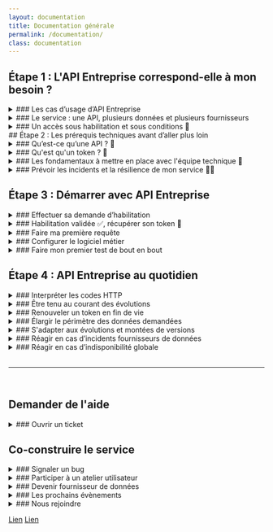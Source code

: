 ```yaml
---
layout: documentation
title: Documentation générale
permalink: /documentation/
class: documentation
---
```

## Étape 1 : L'API Entreprise correspond-elle à mon besoin ?

<details class="fold">
<summary>
### Les cas d’usage d’API Entreprise
</summary>

API Entreprise répond à deux grands types d’usages :

<details class="fold">
<summary>
###### Le pré-remplissage d'un formulaire à destination du public
</summary>

Vous pouvez mettre en place une aide à la saisie pour vos usagers, avec les endpoints `entreprises`, `etablissements` et `associations`. L’usager renseigne son numéro de SIRET, ou toute autre valeur discriminante ; le formulaire est alors pré-rempli des champs disponibles par votre API.

{:.tpl-notification}
La création d’un formulaire pré-rempli est faite pour assister l’usager, celui-ci doit toujours pouvoir amender, rectifier ces mêmes informations sans difficultés.

> L'AIFE a mis en place une démarche dématérialisée pour permettre aux entreprises d’obtenir leur [document Unique de Marché Européen](https://dume.chorus-pro.gouv.fr/). Elle utilise l'API Entreprise pour pré-remplir les formulaires de ses utilisateurs 

⚠️ **Le pré-remplissage est possible uniquement pour des APIs distribuant des informations publiques.**
Par exemple, [l’endpoint `entreprise`](../catalogue/#entreprises) qui regroupe des données ouvertes et fermées, ne peut être utilisé pour le pré-remplissage, que **si et seulement si** les entreprises non-diffusibles (dont les données sont confidentielles) ne sont pas appelées.

ℹ️ **Quel avantage à passer par API Entreprise si les données sont libres ?** API Entreprise vous simplifie l'implémentation de cette aide à la saisie, en vous donnant accès à une information structurée, facilement intégrable dans votre produit.

</details>

<details class="fold">
<summary>
###### L’obtention d’une donnée en back office par un agent habilité
</summary>

L'API entreprise sert aux agents habilités à récupérer automatiquement des informations, elle donne accès : 

* soit à des justificatifs, certificats, bilans, ... papiers numérisés ou document PDF ;
* soit à la donnée brute, décrite par un champ JSON, qui permet une automatisation plus performante encore ;
* soit les deux.

</details>

<center>
<a class="tpl-button tpl-button--primary" href="../cas_usage/">Découvrir tous les cas d'usage</a>
</center>

</details>

<details class="fold">
<summary>
### Le service : une API, plusieurs données et plusieurs fournisseurs
</summary>
#### Les qualités du service

**API Entreprise démarche les administrations et fait les différentes demandes d’accès auprès des multiples fournisseurs.** Si votre demande d'habilitation est validée, vous avez une seule clé d’accès sécurisée. De plus, API Entreprise agrège et vous restitue les connaissances techniques et métiers de chaque API.

{:.tpl-notification}
Sans API Entreprise, vous êtes obligé de demander toutes les APIs nécessaires à votre service, auprès des différentes administrations. Cette recherche n'est pas toujours fructueuse car les organisations n'ont pas toutes un site ou un contact public pour leurs APIs. Par ailleurs, vous devez ensuite comprendre plusieurs systèmes techniques, générer plusieurs mots de passe, collaborer avec plusieurs contacts techniques et métiers.

#### La liste exhaustive des données

##### Informations générales <a id="infos_generales"></a>

{:.tpl-table}
| Données                                              |        Producteur        |                 Endpoint                  |        Type         |    Ouverture    |
| ----------------------------------------------------- |:------------------------:|:-----------------------------------------:|:-------------------:|:---------------:|
| [Données de référence d'une entreprise](../catalogue/#entreprises){:target="_blank"}                  |    INSEE & Infogreffe    |            `entreprises`            |    données JSON     |    publiques    |
| [Données de référence d'un établissement](../catalogue/#etablissements){:target="_blank"}                |          INSEE           |          `etablissements`           |    données JSON     |    publiques    |
| [Extrait  RCS](../catalogue/#extrait_rcs_infogreffe){:target="_blank"}                                           |        Infogreffe        |         `extraits_rcs_infogreffe`         |    données JSON     |    publiques    |
| [Informations déclaratives d'une association](../catalogue/#associations){:target="_blank"}                 | Ministère de l'Intérieur |              `associations`               |    données JSON     |    publiques    |
| [Divers documents d'une association](../catalogue/#documents_associations){:target="_blank"}                     | Ministère de l'Intérieur |         `documents_associations`          |     PDF (image)     |    publiques    |
| [Actes](../catalogue/#actes_inpi){:target="_blank"}                     | INPI |         `actes_inpi`          |       Archive ZIP (PDF et XML)   |    publiques    |

##### Informations financières <a id="infos_financieres"></a>

{:.tpl-table}
| Données                                              |        Producteur        |                 Endpoint                  |        Type         |    Ouverture    |
| ----------------------------------------------------- |:------------------------:|:-----------------------------------------:|:-------------------:|:---------------:|
| [Chiffre d'affaires](../catalogue/#exercices){:target="_blank"}                                     |          DGFIP           |                `exercices`                |    données JSON     | confidentielles |
| [Bilans annuels](../catalogue/#bilans_inpi){:target="_blank"}                                      |     INPI     |         `bilans_inpi`          |    données JSON     | publiques et confidentielles |
| [3 derniers bilans annuels](../catalogue/#bilans_entreprises_bdf){:target="_blank"}                                      |     Banque de France     |         `bilans_entreprises_bdf`          |    données JSON     | confidentielles |
| [Déclarations de résultats](../catalogue/#liasses_fiscales_dgfip){:target="_blank"}       |          DGFIP           |         `liasses_fiscales_dgfip`          |    données JSON     | confidentielles |

##### Attestations sociales et fiscales <a id="attestations_sociales_fiscales"></a>

{:.tpl-table}
| Données                                              |        Producteur        |                 Endpoint                  |        Type         |    Ouverture    |
| ----------------------------------------------------- |:------------------------:|:-----------------------------------------:|:-------------------:|:---------------:|
| [Attestation fiscale](../catalogue/#liasses_fiscales_dgfip){:target="_blank"}                                    |          DGFIP           |       `attestations_fiscales_dgfip`       |     PDF (texte)     | confidentielles |
| [Attestation de vigilance](../catalogue/#attestations_sociales_acoss){:target="_blank"}                               |          ACOSS           |       `attestations_sociales_acoss`       |     PDF (texte)     | confidentielles |
| [Conformité emploi des travailleurs handicapés](../catalogue/#attestations_agefiph){:target="_blank"}  |         AGEFIPH          |          `attestations_agefiph`           |    données JSON     | confidentielles |
| [Cotisation de sécurité sociale agricole](../catalogue/#cotisations_msa){:target="_blank"}                |           MSA            |             `cotisations_msa`             |    données JSON     | confidentielles |
| [Cotisations retraite bâtiment](../catalogue/#cotisation_retraite_probtp){:target="_blank"}                       |          PROBTP          | `attestations_cotisation_retraite_probtp` |    données JSON     |    publiques    |
| [Carte professionnelle travaux publics](../catalogue/#cartes_professionnelles_fntp){:target="_blank"}         |          FNTP           |            `cartes_professionnelles_ftp`            |         PDF         |    publiques    |
| [Cotisations congés payés & chômage intempéries](../catalogue/#certificats_cnetp){:target="_blank"}         |          CNETP           |            `certificats_cnetp`            |         PDF         |    publiques    |

##### Certifications professionnelles <a id="certificats_pro"></a>

{:.tpl-table}
| Données                                              |        Producteur        |                 Endpoint                  |        Type         |    Ouverture    |
| ----------------------------------------------------- |:------------------------:|:-----------------------------------------:|:-------------------:|:---------------:|
| [Certification RGE](../catalogue/#certificats_rge_ademe){:target="_blank"}                                      |          ADEME           |          `certificats_rge_ademe`          | données JSON et PDF |    publiques    |
| [Certification de qualification bâtiment](../catalogue/#certificats_qualibat){:target="_blank"}                  |          OPQIBI          |           `certificats_qualibat`            |    données JSON     |    publiques    |
| [Certification de qualification d'ingénierie](../catalogue/#certificats_opqibi){:target="_blank"}                  |          OPQIBI          |           `certificats_opqibi`            |    données JSON     |    publiques    |

##### Propriété intellectuelle <a id="propriete_intellectuelle"></a>

{:.tpl-table}
| Données                                              |        Producteur        |                 Endpoint                  |        Type         |    Ouverture    |
| ----------------------------------------------------- |:------------------------:|:-----------------------------------------:|:-------------------:|:---------------:|
| [Brevets, modèles et marques déposés](../catalogue/#extraits_courts_inpi){:target="_blank"}                   |           INPI           |          `extraits_courts_inpi`           |    données JSON     |    publiques    |

<br>

#### Une documentation technique et métier par endpoint

Toutes les données de la liste précédente sont détaillées dans le [catalogue de données](../catalogue/).

|-------------------|:---------------:|
| Dans ce catalogue, une barre de recherche est à votre disposition pour filtrer les données :              |        ![](../assets/images/documentation/interface-barre de recherche.png)       |
|    |        |
| Chaque endpoint est présenté de façon synthétique :         |       ![](../assets/images/documentation/interface-endpoint-presentation.png)      |
|    |        |
| Des informations complémentaires, dont le détail précis des champs délivrés par l’API sont disponibles en cliquant sur le bouton “documentation” :         |       ![](../assets/images/documentation/interface-onglet-documentation.png)     |

<center>
<a class="tpl-button tpl-button--primary" href="../catalogue/">Parcourir le catalogue des données</a>
</center>

#### Nos engagements

Utiliser le service API Entreprise, c'est aussi bénéficier des engagements de la Direction du Numérique : 

* **L’engagement de disponibilité est de 99,5 %.**
  La disponibilité des données est consultable en temps réel pour chaque endpoint dans le catalogue des donnée. Une historisation est aussi publiée, ainsi que les rapports d’incidents et les perspectives de résolution. Par ailleurs, les informations sur votre consommation sont disponibles dans votre tableau de bord.

  {:.tpl-notification}
  Toutefois, ce service agrégeant de nombreux fournisseurs de données et étant donc dépendant de leurs disponibilités, API Entreprise ne porte donc aucune responsabilité s’agissant de la qualité ou du contenu intrinsèque des données. Par ailleurs, le service ne modifie pas les données à l’exception d’une standardisation contextuelle limitée (minuscule vers majuscule, format de date, nombre d’espaces).
* **L’utilisation d’API Entreprise est gratuite.**
  Les coûts d’investissements et de fonctionnement sont pris en charge par la DINUM. En revanche, les coûts de raccordement à API Entreprise vous incombent.
* **API Entreprise propose une assistance technique et fonctionnelle** permettant aux utilisateurs de définir et de mettre en œuvre au mieux leur projet.
* **API Entreprise respecte le cadre légal.**
  Le service s'engage à respecter en totalité les conditions de protection des données et les règles de confidentialité.

</details>

<details class="fold">
<summary>
### Un accès sous habilitation et sous conditions 🔐 
</summary>

#### Une habilitation instruite par la DINUM

Tout accès à l'API Entreprise se fait sous réserve d'en [avoir obtenu l’habilitation](#effectuer-ma-demande-dhabilitation/anticiper-votre-demande).

L'API entreprise est **réservée aux acteurs publics investis d’une mission de service public** : les administrations, leurs opérateurs et les collectivités, les acteurs de santé, etc.
Leurs prestataires privés peuvent être destinataires des informations techniques permettant l'usage de l'API mais en aucun cas des données elles-même.

#### S'engager à ne pas diffuser les données reçues

Premièrement, avant toute transmission de données, l’usager doit être informé, et en cas d’exposition des données, son consentement doit être explicite.

###### Dans le cas d’un pré-remplissage à destination du public

Une partie des données des endpoints `entreprise`, `etablissement` et `associations`, les données publiques, peuvent servir au pré-remplissage de formulaires publics. Même si ces données ne sont pas confidentielles, le fournisseur de service s’engage à ne pas commercialiser les données reçues au travers d'API Entreprise et à ne pas les communiquer à des tiers en dehors des cas prévus par la loi.

###### Dans le cas d’une utilisation par un agent habilité en back office

La plupart des données disponibles sur API Entreprise sont protégées par des secrets. Vous assurez donc la protection de ces données et le respect des règles de confidentialité.

Entre autres, le service ne doit pas permettre à quiconque n’ayant pas un niveau d’authentification suffisant, d’accéder à des données. Leur accès est restreint aux seuls agents dûment habilités, dont les requêtes sont tracées pour une durée de 36 mois.

#### Avoir un équipement technique minimal

Vous êtes techniquement en mesure de pouvoir démarrer avec API Entreprise si :

* vous travaillez ou vous vous apprêtez à travailler avec un éditeur de logiciel.
  Celui-ci doit être en mesure d’intégrer API Entreprise.
* ou bien vous avez une direction des systèmes d’information (DSI) qui peut intégrer des APIs.

Pour comprendre en détail les éléments techniques nécessaires consulter la rubrique [Les fondamentaux à mettre en place avec l'équipe technique](../documentation/#les-fondamentaux--mettre-en-place-avec-lquipe-technique-).

</details>
## Étape 2 : Les prérequis techniques avant d’aller plus loin

<details class="fold">
<summary>
### Qu’est-ce qu’une API ? 🤖
</summary>

Une API permet d’agir sur des ressources contenues dans un autre système d’informations, sans soi-même avoir la main sur ce système d’information.

Dans le cas d'API Entreprise, les ressources sont des informations sur les entreprises et les associations, et l’action est une consultation.

![](../assets/images/documentation/schema-fonctionnement-api-entreprise.png)

#### Comment se déroule un appel à l’API ?

Voici, décrit en quelques étapes, la façon dont vous ou votre équipe technique, allez faire votre requête à l’API Entreprise pour accéder aux données :

**Étape 1** : Je suis préalablement habilité, et j’ai donc accès à différentes données, regroupées par endpoint.

**Étape 2** : Je construis mon URL d’appel avec l'endpoint qui m'intéresse.

<details class="fold">
<summary>###### Les éléments de l'appel, expliqués pas à pas.
</summary>

{:.tpl-table}
| Éléments composant la requête                                            |        Exemples                                             |
|:----------------------------------------------------------:|:-----------------------------------------:|
|**Domaine** <br>(ou préfixe) <br>qui conduit à l'API de façon sécurisée|`http://entreprise.api.fouv.fr`|
|**Numéro de la version** <br>(par défaut désormais en V2)|`/v2`|
|**Nom de la donnée recherchée** <br>(ou *endpoint*)|`/attestation_fiscale_dgfip`|
|**Identité de l'établissement concerné** <br>(souvent SIREN ou SIRET)|`/SIRENouSIRETdeL'Etablissement`|
|**Votre jeton d'accès**|`?token=JetonD'Habilitation`|
|**Des paramètres de traçabilité**|`&context=CadreDeLaRequête`<br> `&recipientBénéficiareDeL'Appel=`<br> `&object=RaisonDeL'AppelOuIdentifiant`<br> `?user_id=IdentifiantDeL'UtilisateurPhysique`<br> et autres selon les endpoints ...|

**Tous ces éléments mis bout à bout constituent une requête HTTP qui appelle l'API :** 

```
https://entreprise.api.gouv.fr/v2/attestation_fiscales_dgfip/SirenDeL’Entreprise?token=JetonD’Habilitation&user_id=IdentifiantDeL’UtilisateurPhysique&context=CadreDeLaRequête&recipient=BénéficaireDeL’Appel&object=RaisonDeL’AppelOuIdentifiant
```

</details>

**Étape 3** : Je passe mon appel.

* À des fins de tests, au travers de mon navigateur :

  Pour passer votre appel, vous pourriez écrire l’URL dans votre navigateur. La page chargée vous renverrait les données demandées.
  C’est ce que nous vous proposons de faire ici **par le biais d’un test uniquement**.
  ⚠️ En effet, il y a des précautions à prendre : Par défaut, l’historique de votre navigateur enregistre des informations confidentielles dont votre jeton d’accès. Or comme vous avez pu le lire dans la rubrique précédente [Un accès sous habilitation et sous conditions](../documentation/#un-accs-sous-habilitation-et-sous-conditions-), la grande majorité des données accessibles par API Entreprise sont protégées par des secrets, vous êtes donc tenus de vous assurer qu’elles ne soient pas diffusées.
* En production, par le biais d’un logiciel métier :

  Pour veiller à la protection des données, l’ensemble des appels que vous allez réaliser en production seront passés par l’intermédiaire d’un logiciel métier.

**Étape 4** : Je reçois une réponse comportant les données. La réponse est au format JSON, nous détaillons sa structure dans la prochaine partie.

#### Comment s'interprète la réponse de l’API ?

##### Structure d’une réponse JSON

Pour chaque appel effectué vous allez recevoir une réponse au format JSON. Ce langage informatique présente l’avantage d’être lisible par un non expert ; tout en étant compréhensible par une machine.

Une réponse JSON est composée de paires `“champ”` / `“valeur”` :

* Le `“champ”`, ou `“nom”,` ou `“clé”`, décrit le type d’information, c’est un invariable.
* La `“valeur”` est une variable, c’est justement la donnée que vous recherchez.

##### Trois types de réponses

Cas n°1 : Le JSON vous renvoie un lien URL, permettant d’**accéder à un document PDF** :

```
{
  "url":"http://la-fameuse-url-permettant-d-acceder-au-document.pdf"
}
```

Cas n°2 : Le JSON vous renvoie un lien URL, permettant d’**accéder à une archive de plusieurs documents**, au format ZIP:

```
{
   "http://la-fameuse-url-permettant-d-acceder-a-l-archive-de-documents.zip"
}
```

Cas n°3 : Le JSON vous renvoie les **données structurées** :

Dans ce cas précis, les données étant toutes renvoyées au format JSON, les couples “champ” / “valeur” peuvent être regroupé dans différentes catégories.

```
{
  "eligible": true,
  "message": "00 Compte éligible pour attestation de cotisation"`
}
```

Pour une information détaillée par endpoint, reportez-vous au [catalogue de données](../catalogue/).

</details>

<details class="fold">
<summary>
### Qu'est qu'un token ? 🔑
</summary>

#### Le token, une clé unique et privée

Le token est **votre code secret** vous permettant d’accéder à API Entreprise.

Si votre demande d’habilitation est validée, il vous est délivré dans [votre espace personnel](https://dashboard.entreprise.api.gouv.fr/login).

**Cette clé est unique et privée** ; nous nous appuyons sur un standard ouvert et normalisé de l’industrie : le Json Web Token (aka JWT) ([RFC 7519](https://tools.ietf.org/html/rfc7519)). Ce jeton est autonome et permet de transmettre de façon sécurisée les informations d'authentifications nécessaires pour utiliser l'API. Ces jetons sont vérifiés et fiables car **signés numériquement avec une date d'expiration**.

#### Ne jamais divulguer mon token

⚠️ Votre token vous est propre, il ne faut pas le diffuser : c’est comme votre clé d’appartement, vous ne l’envoyez pas par la poste car il y a un risque que celle-ci soit interceptée par une personne mal intentionnée.

C’est pourquoi, vous ne devez **jamais copier-coller un token dans un moteur de recherche** ou dans un e-mail.L’usage de votre token se fait uniquement dans votre logiciel métier sécurisé utilisé pour réaliser vos appels.

#### Un token a une fin de vie

La durée de vie d’un token est limitée, sa date d’expiration est indiqué dans [votre espace personnel](https://dashboard.entreprise.api.gouv.fr/login).

Le token peut également être supprimé s’il a été diffusé par mégarde.
Le **renouvellement d’un token est très facile et rapide**. C’est pourquoi, si vous avez divulgué votre token par erreur, n’hésitez pas à écrire rapidement à [support@entreprise.api.gouv.fr](https://dashboard.entreprise.api.gouv.fr/login). Pour en savoir plus le renouvellement d’un token, consultez la rubrique [Renouveler un token en fin de vie](../documentation/#renouveler-un-token-en-fin-de-vie).

</details>

<details class="fold">
<summary>
### Les fondamentaux à mettre en place avec l'équipe technique 🧰
</summary>

Vous travaillez avec la DSI de votre administration ou avec un éditeur de logiciel, voici la liste des fondamentaux que votre équipe technique doit être en mesure de mettre en place pour un bon fonctionnement de l'API Entreprise : 

✅ Pouvoir prendre en charge la mise à jour des protocoles de sécurité HTTPS ;

✅ Anticiper la mise à jour du logiciel métier ;

✅ Avoir une version de langage suffisamment récente. API Entreprise ne fonctionne qu’avec Java 1.7 minimum (pour la gestion des certificats de +1024 bit) ;

✅ Avoir un dispositif d’alerte de type certificat SSL ;

✅ Avoir un firewall / White list IP ;

✅ Anticiper les coûts de maintenance qui s'ajouteront aux coûts de mise en place.

</details>

<details class="fold">
<summary>
### Prévoir les incidents et la résilience de mon service 🧑‍🚒
</summary>

Il se peut qu’un incident survienne chez un fournisseur de données. Votre logiciel doit vous permettre de fonctionner de manière dégradée :

* si vous effectuez une fonction de pré-remplissage et que le service est à l’arrêt, **prévoyez un fonctionnement sans pré-remplissage**.
* en cas d’utilisation de justificatifs, **prévoyez de permettre à vos usagers de pouvoir transmettre un document par eux-même**.

{: .tpl-notification}
Le Dîtes-le-nous-une-fois ne doit pas bloquer les usagers en cas d’incidents techniques : vos usagers préfèreront toujours vous redonner leurs informations plutôt que de ne pas pouvoir utiliser votre service.

</details>

## Étape 3 : Démarrer avec API Entreprise

<details class="fold">
<summary>
### Effectuer sa demande d’habilitation 
</summary>

La demande d'habilitation pour API Entreprise est relativement simple, et se compose de 3 étapes expliquées en détail ci-dessous : 

<details class="fold">
<summary>
###### Étape 0 : Anticiper sa demande 🔎
</summary>

Après avoir lu les étapes 1 et 2,[ L'API Entreprise correspond-elle à mon besoin ?](../documentation/#étape-1--lapi-entreprise-correspond-elle-à-mon-besoin-) et [Les prérequis techniques avant d'aller plus loin](../documentation/#étape-2--les-prérequis-techniques-avant-daller-plus-loin), vous êtes désormais prêts à faire une demande d'accès. 
Pour vous permettre d'anticiper, ci-dessous la liste des informations nécessaires : 

* **le numéro siret de votre administration**. Vous pouvez vous aider du site [entreprise.data.gouv.fr](https://entreprise.data.gouv.fr)  pour le retrouver.
* **les données que vous souhaitez obtenir**. Une sélection vous sera proposée parmi une liste de données décrites dans la section "données délivrées".

  Aidez-vous des [cas d'usage](../cas_usage/) décrits pour vous assurer de votre légitimité.
  L’ensemble des données disponibles sur API Entreprise est détaillé dans le [catalogue des données](../catalogue/). Vous pouvez filtrer les données par cas d’usage.

  Une demande d’accès ne peut pas couvrir plusieurs contextes métiers différents et doit être adaptée au public utilisateur final. Si vous avez plusieurs contextes métiers pour lesquels vous souhaitez demander un accès, il vous faudra formuler une demande par contexte.

  > Exemple de la Région Occitanie :
  >
  > Dans le cadre de son hub entreprises, 3 demandes différentes ont été faites :
  >
  > * Une demande pour faciliter le renseignement des données par l’usager en pré-remplissant des formulaires à partir d’un numéro de SIRET ;
  > * Une demande pour la pré-qualification des dossiers d’aides publiques avec l’accès à quelques données sensibles ;
  > * Une demande pour l’instruction de dossiers avec l’accès à un nombre important de données sensibles pour aider les agents instructeurs.
  >
  > La région s’est vue remettre un espace client avec 3 tokens d’accès aux permissions différentes.
* **le cadre administratif et légal** (texte ou délibération/décision) qui vous légitime à recevoir ces données. Il est possible de mettre un lien vers le texte de loi, ajouter des pièces jointes ou décrire votre contexte ;
* **les coordonnées du responsable du traitement** ;
  Le responsable du traitement des données est la personne physique ou morale qui, seul ou conjointement avec d’autres, détermine les finalités et les moyens du traitement des données à caractère personnel. Seule une personne appartenant à l'organisme demandeur peut être renseignée.
* l**es coordonnées de votre délégué·e à la protection des données** (DPD) ;
  Le DPD est la personne qui s'assure que l'organisation protège convenablement les données à caractère personnel, conformément à la législation en vigueur. C'est généralement une personne appartenant à l'organisme demandeur.

  Je n’ai pas de DPD, que faire ?

  Si vous n’avez pas de DPD, c’est que vous n’êtes probablement pas habilité à pouvoir utiliser API Entreprise. En effet, la nomination d’un DPD est obligatoire pour toute autorité publique ou tout organisme public, ainsi que pour toute entreprise effectuant un suivi régulier et systématique de données personnelles à grande échelle ou de données personnelles « sensibles ». Ce qui est au cour de l’usage d’API Entreprise.
* **les coordonnées du contact métier** ;
* l**es coordonnées du contact technique**. La personne ou l’équipe en charge du développement de l’interface logicielle qui va permettre l’interconnection effective avec API Entreprise.

L'ensemble des coordonnées renseignées seront strictement utilisées pour communiquer avec vous.

Vous devrez également **accepter nos conditions générales d’utilisation**, consultables ici.

</details>

<details class="fold">
<summary>
###### Étape 1 : Faire sa demande d'habilitation sur Data Pass 📝
</summary>

**Création du compte Data Pass**

\|-------------------|:---------------:|
| Toute demande d’accès à l’API Entreprise nécessite la création d’un compte sur la plateforme [datapass.api.gouv.fr](https://datapass.api.gouv.fr/api-entreprise).<br> **Avec un même compte vous pouvez réaliser plusieurs demandes**, et également accéder à API Particulier.<br>Une fois que vous avez inscrit votre adresse mail et un mot de passe, la plateforme Data Pass vous demande un code à 10 chiffres. Ce code vous est envoyé, sous quelques minutes, par l'équipe d'api.gouv.fr gérant la plateforme Data Pass, sur l'adresse que vous avez indiqué.<br>Ensuite, il vous est demandé le numéro de SIRET de votre organisation, celui-ci est indispensable pour toute création de compte.             |        ![](../assets/images/documentation/creation-compte-data-pass.png)       |

**Remplir le formulaire d’accès**

|-------------------|:---------------:|
|Remplissez [le formulaire de demande d’accès Data Pass](https://datapass.api.gouv.fr/api-entreprise) puis validez-le. Au cas où il vous manquerait une information, vous pourrez reprendre ultérieurement le formulaire qui reste à l’état de brouillon dans votre interface.             |        ![](../assets/images/documentation/interface-barre de recherche.png)       |
|En cas de besoin, vous pouvez inviter une personne à intervenir sur ce formulaire.|        ![](../assets/images/documentation/interface-barre de recherche.png)       |


<a class="tpl-button tpl-button--alternate" href="https://datapass.api.gouv.fr/api-entreprise">Se rendre sur Data Pass</a>

</details>

<details class="fold">
<summary>
###### Étape 2 : Suivre l'instruction du dossier par la DINUM ⚙️
</summary>

Une fois votre demande validée, nous instruisons alors votre dossier puis prenons une décision d’acceptation ou de refus de la demande d’accès. Le cas échéant nous vous demanderons des précisions supplémentaires.

Cette instruction peut prendre entre entre X à X jours selon l’affluence des demandes.

Une fois votre dossier validé, API Entreprise vous crée votre compte d’accès à votre espace client, le "tableau de bord". Un mail de confirmation vous est envoyé et vous fournit un lien pour le choix de votre mot de passe. Une fois votre mot de passe choisi, [connectez-vous](https://dashboard.entreprise.api.gouv.fr/login) à votre espace client.

</details>
</details>

<details class="fold">
<summary>
### Habilitation validée ✅, récupérer son token 🔐
</summary>

Pour récupérer vos tokens ou jetons d'accès, il faut vous rendre dans [votre espace client](https://dashboard.entreprise.api.gouv.fr/login) à l'onglet "Jetons" :

![](../assets/images/documentation/recuperer-son-token.png)

Tous vos jetons sont valables pour une durée de 18 mois.

</details>

<details class="fold">
<summary>
### Faire ma première requête
</summary>

#### Instruire les paramètres de traçabilité

API Entreprise vous permet d’accéder à des données protégées. C’est pourquoi, dans un **objectif de traçabilité**, nous vous demandons de renseigner dans chacune de vos requêtes, non seulement un jeton d’accès, mais aussi certaines informations qualifiant votre requête.

**Ces paramètres sont obligatoires**. Les appels ne comportant pas ces paramètres sont rejetés, et un code erreur vous est renvoyé. Aucun contrôle qualitatif de la donnée n'est effectué sur ces paramètres.

Pour chaque endpoint, nous précisons dans le [catalogue des données](../catalogue/) les paramètres obligatoires.

{:.tpl-table}
| Paramètres obligatoires                                            |      Informations à renseigner                                           |
|:----------------------------------------------------------:|-----------------------------------------|
|`&context=CadreDeLaRequête`|**Cadre de la requête** <br>Par exemple : aides publiques, marchés publics ou gestion d'un référentiel tiers utilisé pour tel type d'application*.*
|`&recipient=BénéficaireDeL'Appel`|**Bénéficiaire de l'appel** <br>(siret de l'administration destinatrice des données)
|`&object= RaisonDeL'AppelOuIdentifiant`|**La raison de l'appel** <br> ou l'identifiant de la procédure <br>(numéro de marché publique, nom de la procédure, description courte (< 50 caractères))
|`?user_id= IdentifiantDeL'UtilisateurPhysique`|*\[obligatoire pour les endpoints DGFIP]*<br> **L'identifiant de l'utilisateur physique qui fait l'appel** <br>Par exemple dans le cas d'une place de marché, il s'agit de l'identifiant de l’acheteur public qui consulte la pièce. Il servira en cas d’utilisation anormal de l’API pour remonter à la source et vérifier que l’utilisateur avait bien le droit d’accéder à cette donnée. 

#### Voir ma première trace d’appel dans le tableau de bord

</details>

<details class="fold">
<summary>
### Configurer le logiciel métier
</summary>

#### Respecter la volumétrie

Sur API Entreprise, vous avez le droit à **2000 requêtes par tranche de 10 minutes par IP** interrogeant nos services.

**Au delà de ce taux votre IP sera bannie** temporairement de nos serveurs. Les appels depuis une IP bannie ne renvoient pas de codes http, le serveur ne répond tout simplement pas. Par contre, dans votre tableau de bord, vous pouvez vérifier si vous avez dépassé ce seuil. Si par mégarde vous vous retrouviez dans cette situation, adressez-nous un email [support@entreprise.api.gouv.fr](mailto:support@entreprise.api.gouv.fr)

Si vous avez besoin de plus de volumétrie, veuillez également nous contacter, nous étudierons votre demande et si la situation s'y prête, nous whitelisterons votre / vos IPs pour éviter qu'elles ne se fassent bannir.

Pour les appels de traitement de masse, il est souhaitable que vous fassiez vos batchs automatiques la nuit ou durant les heures creuses afin de ne pas affecter la qualité du service pour le reste des usagers.

#### Installer un timeout

Le timeout est le temps d'attente maximal de réponse à une requête. Pour chaque endpoint, nous vous indiquons le timeout idéal dans le [catalogue de donnée](../catalogue/).

Le timout est un outil important qui permet de ne pas immobiliser votre logiciel en le laissant bloqué sur un appel sans réponse.

De façon générale, nous vous recommandons un timeout :

* de **5 secondes** pour les appels de données structurées JSON ;
* de **12 secondes** pour les appels retournant un PDF ou un ZIP.

De même, pour ne pas immobiliser nos serveurs, nous attendons les réponses de nos fournisseurs un maximum de 10 secondes avant de vous les retransmettre. Si ce délai d’attente est dépassé un code erreur HTTP 504 vous sera renvoyé.

#### Les requêtes multi-origines non-autorisées

API Entreprise étant un service mettant à disposition des données souvent protégées par des secrets, le CORS (CORS -Cross Origin Ressource Sharing) n'est pas autorisé car il permet d'interroger directement API Entreprise depuis un site ou une application web. Cela implique que le token d'accès soit présent dans le code source du site web en question, et donc soit disponible au public. 

Pour mettre à disposition les données API Entreprise depuis un navigateur, **il vous faut mettre en place un système de proxy** pour ne pas appeler directement nos APIs.

#### Construire en compatibilité ascendante

</details>

<details class="fold">
<summary>
### Faire mon premier test de bout en bout
</summary>

</details>

## Étape 4 : API Entreprise au quotidien

<details class="fold">
<summary>
### Interpréter les codes HTTP
</summary>

Toute réponse de l’API Entreprise comprend une réponse JSON ainsi qu’un code HTTP. Celui-ci n’est pas immédiatement lisible par un humain, il est destiné aux traitements automatiques. **Ces codes permettent de se renseigner sur le statut de l’appel**, toutes les explications complémentaires sont indiquées dans le JSON.

Pour en savoir plus sur les codes HTTP, l'article de Wikipedia constitue une très bonne base explicative :  <https://fr.wikipedia.org/wiki/Liste_des_codes_HTTP>.

API Entreprise a harmonisé les codes erreur de l’ensemble des fournisseurs de données, en s'appuyant sur le protocole HTTP, afin de vous en simplifier la compréhension :

###### En cas de succès, le code HTTP commencera par 2 :

{:.tpl-table}
| Code HTTP                                       |      Signification                                           |
|:----------------------------------------------------------:|----------------------------------------|
|`200` | **Tout va bien.**
|`206` | **Réponse incomplète** - La requête a fonctionné mais un des fournisseurs de données a renvoyé une erreur ou une réponse incomplète. Les valeurs concernées dans le JSON contiennent le message : “Donnée indisponible”.|

###### En cas d’échec, le code HTTP commence par 4 si l’erreur vient de votre côté :

{:.tpl-table}
| Code HTTP                                       |      Signification                                           |
|:----------------------------------------------------------:|----------------------------------------|
|`400` | **Mauvaise requête** – La syntaxe de votre requête est erronée.
|`401` | **Non autorisé** – Votre token est invalide ou manquant.
|`403` | **Interdit** – Le serveur a compris votre requête mais refuse de l’exécuter car votre jeton ne vous donne pas accès à cette ressource.
|`404` | **Non trouvé** – La ressource (l'entreprise, le certificat, …) demandée n'a pas été trouvée. Cette erreur intervient par exemple lors de l’entrée d’un numéro de SIREN qui n’existe pas, ou bien lorsque l’entreprise qu’il designe est en dehors du périmètre de l’endpoint.
|`422` | **Entité non traitable** – Le format de la donnée passée en paramètre n'est pas accepté. Par exemple, si vous entrez 20 chiffres dans le paramètre SIREN, votre requête est automatiquement rejetée, car un SIREN fait obligatoirement 9 chiffres.
|`451` | **Indisponible pour raisons légales** - ce code est spécifiquement renvoyé lorsque vous demandez les informations d’une entreprise ou d’un établissement non diffusible au travers des endpoints `entreprises` et `etablissements` de l’INSEE, sans avoir utilisé l’option d’appel spécifique. Pour en savoir plus, consultez la documentation de cet endpoint dans le catalogue de données.|

###### En cas d’échec, le code HTTP commence par 5 si l’erreur provient d’API Entreprise ou bien des fournisseurs de données :

{:.tpl-table}
| Code HTTP                                       |      Signification                                           |
|:----------------------------------------------------------:|----------------------------------------|
|`500` | **Erreur interne à API Entreprise** – Une erreur interne du serveur d’API Entreprise est survenue. Consultez votre tableau de bord, l’historique de l’incident devrait y être affiché ; ainsi que les actions à venir.
|`502` | **Erreur interne fournisseur** – Une erreur interne du serveur du ou des fournisseurs est survenue. Consultez votre tableau de bord, l’historique de l’incident devrait y être affiché ; ainsi que les actions à venir.
|`503` | **Service non disponible** – Le service est temporairement indisponible ou en maintenance. Pour connaître l’historique de disponibilité et les incidents type de l’endpoint, vous pouvez consulter le catalogue de données.
|`504` | **Intermédiaire hors délai** – Le(s) producteur(s) de données ont mis trop de temps à répondre. Notre temps d’attente, nous permettant de ne pas immobiliser le serveur sur un appel sans réponse, est fixé à 10 secondes et a été dépassé.|

En cas d’erreur, le JSON vous détaille la raison de l’erreur, le champ concerné se nomme `“errors”`. Lorsqu’un endpoint retourne des données agrégées de plusieurs fournisseurs, le JSON renvoyé contient un champ `“gateway error”`. Sa valeur vaut `“true”` lorsqu'une erreur survient auprès d'au moins un fournisseur.

</details>

<details class="fold">
<summary>
### Être tenu au courant des évolutions
</summary>
</details>

<details class="fold">
<summary>
### Renouveler un token en fin de vie
</summary>

Pour des raisons de sécurité, tous les jetons émis sont valables pour **une durée de 18 mois**. Au delà de ce délai, ils ne fonctionnent plus, et votre accès à l'API Entreprise est donc totalement arrêté. 

En réalité, cette situation n'est pas censée arriver car API Entreprise a mis en place une procédure simple de renouvellement de token. En voici les étapes : 

<details class="fold">
<summary>
###### Étape 1 : Ouvrir les notifications de renouvellement 📬
</summary>

Trois mois avant l'arrivée à terme d'un jeton, vous reçevez **des notifications automatiques vous informant de l'expiration à venir de votre jeton ainsi qu'une invitation à le renouveler**. Les notifications sont envoyées régulièrement jusqu'au renouvellement (90 jours avant la date d'expiration, puis 60 jours avant, puis 30, 15, ...).

</details>

<details class="fold">
<summary>
###### Étape 2 : Remplir le formulaire de renouvellement 📝
</summary>

La notification de d'expiration contient directement **un lien vers le formulaire de renouvellement Data Pass**. Si le contexte de votre utilisation d'API Entreprise n'a pas changé, **inscrivez simplement les mêmes informations** que lors de votre demande initiale. Pensez à mettre à jour les informations de contacts s'ils ont changé.

{: .tpl-notification}
Pour les utilisateurs ayant fait leur demande d'habilitation via la plateforme Data Pass, le formulaire de renouvellement de token est directement **pré-rempli avec les informations renseignées** lors de la demande initiale. 

</details>

<details class="fold">
<summary>
###### Étape 3: Attendre la validation et récupérer son nouveau jeton 🔐
</summary>

Une fois la demande de renouvellement envoyé, un instructeur API Entreprise va valider le renouvellement du jeton. L'utilisateur pourra alors le récupérer dans son espace client.

</details>
</details>

<details class="fold">
<summary>
### Élargir le périmètre des données demandées
</summary>
</details>

<details class="fold">
<summary>
### S'adapter aux évolutions et montées de versions
</summary>

#### Endpoints en particulier

#### Paramètres d’appel

#### Nouvelles API

#### Changement de la source de données

#### Sécurité et volumétrie

</details>

<details class="fold">
<summary>
### Réagir en cas d’incidents fournisseurs de données
</summary>
</details>

<details class="fold">
<summary>
### Réagir en cas d’indisponibilité globale
</summary>

#### Vérifier ne pas avoir dépassé la volumétrie autorisée

Le service API Entreprise semble soudainement rejeter vos requêtes ? Vérifiez que vous avez bien [respecté les limites de volumétrie](../documentation/#configurer-le-logiciel-mtier/#respecter-la-volumtrie).

</details>

<br>


- - -

<br>



## Demander de l'aide

<details class="fold">
<summary>
### Ouvrir un ticket
</summary>

Vous n’avez pas trouvé la réponse à votre question dans notre documentation et dans le catalogue des données ?
Vous pouvez nous contacter sur[ support@entreprise.api.gouv.fr.](mailto:support@entreprise.api.gouv.fr)

Pour améliorer le temps de traitement de votre demande, il est important de nous fournir, au minimum, les informations suivantes :

* le ou les endpoints sur lesquels le problème est rencontré ;
* le siret, siren ou tout autre paramètre passé à la requête ;
* l'adresse email sous laquelle est enregistré votre jeton d'authentification ;
* Toute autre information, capture d'écran, etc détaillant l'erreur rencontrée est évidemment bienvenue.

⚠️ Attention de ne pas partager votre jeton d'authentification dans votre demande de support ! L'échange d'emails n'est pas un support de communication sécurisé et certaines APIs donnent accès à des données sensibles. Le cas échéant, nous serons obligé de supprimer votre jeton, et vous devrez faire une nouvelle demande.

</details>

## Co-construire le service

<details class="fold">
<summary>
### Signaler un bug
</summary>
</details>

<details class="fold">
<summary>
### Participer à un atelier utilisateur
</summary>
</details>

<details class="fold">
<summary>
### Devenir fournisseur de données
</summary>
</details>

<details class="fold">
<summary>
### Les prochains évènements
</summary>
</details>

<details class="fold">
<summary>
### Nous rejoindre
</summary>
</details>

<a class="tpl-button tpl-button--alternate" href="lien">Lien</a>
<a class="tpl-button tpl-button--primary" href="lien">Lien</a>